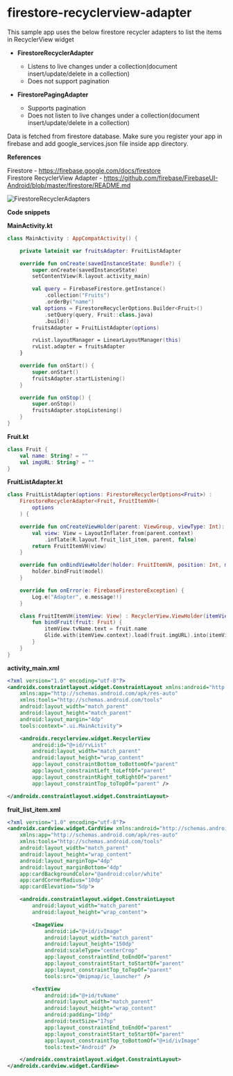 # firestore-recyclerview-adapter
This sample app uses the below firestore recycler adapters to list the items in RecyclerView widget

* **FirestoreRecyclerAdapter**
  * Listens to live changes under a collection(document insert/update/delete in a collection)
  * Does not support pagination
  
* **FirestorePagingAdapter**
  * Supports pagination
  * Does not listen to live changes under a collection(document insert/update/delete in a collection)

Data is fetched from firestore database. Make sure you register your app in firebase and add google_services.json file inside app directory.

**References**

Firestore - https://firebase.google.com/docs/firestore  
Firestore RecyclerView Adapter - https://github.com/firebase/FirebaseUI-Android/blob/master/firestore/README.md

![FirestoreRecyclerAdapters](https://user-images.githubusercontent.com/40466166/95305779-12eb4780-08a4-11eb-964b-2069c9fe2997.png)

**Code snippets** 

**MainActivity.kt** 

```kotlin
class MainActivity : AppCompatActivity() {

    private lateinit var fruitsAdapter: FruitListAdapter

    override fun onCreate(savedInstanceState: Bundle?) {
        super.onCreate(savedInstanceState)
        setContentView(R.layout.activity_main)

        val query = FirebaseFirestore.getInstance()
            .collection("Fruits")
            .orderBy("name")
        val options = FirestoreRecyclerOptions.Builder<Fruit>()
            .setQuery(query, Fruit::class.java)
            .build()
        fruitsAdapter = FruitListAdapter(options)

        rvList.layoutManager = LinearLayoutManager(this)
        rvList.adapter = fruitsAdapter
    }

    override fun onStart() {
        super.onStart()
        fruitsAdapter.startListening()
    }

    override fun onStop() {
        super.onStop()
        fruitsAdapter.stopListening()
    }
}
```

**Fruit.kt**

```kotlin
class Fruit {
    val name: String? = ""
    val imgURL: String? = ""
}
```

**FruitListAdapter.kt**

```kotlin
class FruitListAdapter(options: FirestoreRecyclerOptions<Fruit>) :
    FirestoreRecyclerAdapter<Fruit, FruitItemVH>(
        options
    ) {

    override fun onCreateViewHolder(parent: ViewGroup, viewType: Int): FruitItemVH {
        val view: View = LayoutInflater.from(parent.context)
            .inflate(R.layout.fruit_list_item, parent, false)
        return FruitItemVH(view)
    }

    override fun onBindViewHolder(holder: FruitItemVH, position: Int, model: Fruit) {
        holder.bindFruit(model)
    }

    override fun onError(e: FirebaseFirestoreException) {
        Log.e("Adapter", e.message!!)
    }

    class FruitItemVH(itemView: View) : RecyclerView.ViewHolder(itemView) {
        fun bindFruit(fruit: Fruit) {
            itemView.tvName.text = fruit.name
            Glide.with(itemView.context).load(fruit.imgURL).into(itemView.ivImage);
        }
    }
}
```

**activity_main.xml**

```xml
<?xml version="1.0" encoding="utf-8"?>
<androidx.constraintlayout.widget.ConstraintLayout xmlns:android="http://schemas.android.com/apk/res/android"
    xmlns:app="http://schemas.android.com/apk/res-auto"
    xmlns:tools="http://schemas.android.com/tools"
    android:layout_width="match_parent"
    android:layout_height="match_parent"
    android:layout_margin="4dp"
    tools:context=".ui.MainActivity">

    <androidx.recyclerview.widget.RecyclerView
        android:id="@+id/rvList"
        android:layout_width="match_parent"
        android:layout_height="wrap_content"
        app:layout_constraintBottom_toBottomOf="parent"
        app:layout_constraintLeft_toLeftOf="parent"
        app:layout_constraintRight_toRightOf="parent"
        app:layout_constraintTop_toTopOf="parent" />

</androidx.constraintlayout.widget.ConstraintLayout>
```

**fruit_list_item.xml**

```xml
<?xml version="1.0" encoding="utf-8"?>
<androidx.cardview.widget.CardView xmlns:android="http://schemas.android.com/apk/res/android"
    xmlns:app="http://schemas.android.com/apk/res-auto"
    xmlns:tools="http://schemas.android.com/tools"
    android:layout_width="match_parent"
    android:layout_height="wrap_content"
    android:layout_marginTop="4dp"
    android:layout_marginBottom="4dp"
    app:cardBackgroundColor="@android:color/white"
    app:cardCornerRadius="10dp"
    app:cardElevation="5dp">

    <androidx.constraintlayout.widget.ConstraintLayout
        android:layout_width="match_parent"
        android:layout_height="wrap_content">

        <ImageView
            android:id="@+id/ivImage"
            android:layout_width="match_parent"
            android:layout_height="150dp"
            android:scaleType="centerCrop"
            app:layout_constraintEnd_toEndOf="parent"
            app:layout_constraintStart_toStartOf="parent"
            app:layout_constraintTop_toTopOf="parent"
            tools:src="@mipmap/ic_launcher" />

        <TextView
            android:id="@+id/tvName"
            android:layout_width="match_parent"
            android:layout_height="wrap_content"
            android:padding="10dp"
            android:textSize="17sp"
            app:layout_constraintEnd_toEndOf="parent"
            app:layout_constraintStart_toStartOf="parent"
            app:layout_constraintTop_toBottomOf="@+id/ivImage"
            tools:text="Android" />

    </androidx.constraintlayout.widget.ConstraintLayout>
</androidx.cardview.widget.CardView>
```

